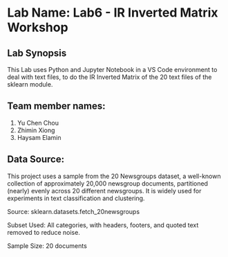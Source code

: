 # Lab Name: Lab6 - IR Inverted Matrix Workshop

## Lab Synopsis

This Lab uses Python and Jupyter Notebook in a VS Code environment to deal with text files, to do the IR Inverted Matrix of the 20 text files of the sklearn module.

## Team member names: 

1. Yu Chen Chou 
2. Zhimin Xiong 
3. Haysam Elamin

## Data Source: 

This project uses a sample from the 20 Newsgroups dataset, a well-known collection of approximately 20,000 newsgroup documents, partitioned (nearly) evenly across 20 different newsgroups. It is widely used for experiments in text classification and clustering.

Source: sklearn.datasets.fetch_20newsgroups

Subset Used: All categories, with headers, footers, and quoted text removed to reduce noise.

Sample Size: 20 documents 
